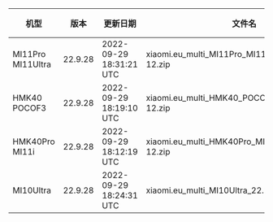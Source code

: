 | 机型 | 版本 | 更新日期 | 文件名 | 大小 | 下载链接 |
| ---- | ---- | ---- | ---- | ---- | ---- |
| MI11Pro MI11Ultra | 22.9.28 | 2022-09-29 18:31:21 UTC | xiaomi.eu_multi_MI11Pro_MI11Ultra_22.9.28_v13-12.zip | 4.2 GB | [SourceForge](https://sourceforge.net/projects/xiaomi-eu-multilang-miui-roms/files/xiaomi.eu/MIUI-WEEKLY-RELEASES/22.9.28/xiaomi.eu_multi_MI11Pro_MI11Ultra_22.9.28_v13-12.zip/download) |
| HMK40 POCOF3 | 22.9.28 | 2022-09-29 18:19:10 UTC | xiaomi.eu_multi_HMK40_POCOF3_22.9.28_v13-12.zip | 3.7 GB | [SourceForge](https://sourceforge.net/projects/xiaomi-eu-multilang-miui-roms/files/xiaomi.eu/MIUI-WEEKLY-RELEASES/22.9.28/xiaomi.eu_multi_HMK40_POCOF3_22.9.28_v13-12.zip/download) |
| HMK40Pro MI11i | 22.9.28 | 2022-09-29 18:12:19 UTC | xiaomi.eu_multi_HMK40Pro_MI11i_22.9.28_v13-12.zip | 4.0 GB | [SourceForge](https://sourceforge.net/projects/xiaomi-eu-multilang-miui-roms/files/xiaomi.eu/MIUI-WEEKLY-RELEASES/22.9.28/xiaomi.eu_multi_HMK40Pro_MI11i_22.9.28_v13-12.zip/download) |
| MI10Ultra | 22.9.28 | 2022-09-29 18:24:31 UTC | xiaomi.eu_multi_MI10Ultra_22.9.28_v13-12.zip | 3.8 GB | [SourceForge](https://sourceforge.net/projects/xiaomi-eu-multilang-miui-roms/files/xiaomi.eu/MIUI-WEEKLY-RELEASES/22.9.28/xiaomi.eu_multi_MI10Ultra_22.9.28_v13-12.zip/download) |
